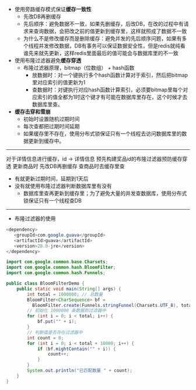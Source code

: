 - 使用旁路缓存模式保证**缓存一致性**
	- 先改DB再删缓存
	- 先后顺序：避免数据不一致，如果先删缓存，后改DB，在改的过程中有请求来查询数据，会把改之前的值更新到缓存里，这样就照成了数据不一致
	- 为什么不是修改缓存而是删除缓存：避免并发的先后顺序问题，如果有多个线程并发修改数据，DB有事务可以保证数据安全性，但是redis就纯看谁先来就先更新，这样redis里面最后的值可能会与数据库里的不一致
- 使用布隆过滤器避免**缓存穿透**
	- 布隆过滤器原理，bitmap（位数组） + hash函数
		- 放数据时：对一个键执行多个hash函数计算对于索引，然后把bitmap里对应索引的值更新为1
		- 查数据时：对键执行对应hash函数计算索引，必须要bitmap里每个对应索引的值全都为1时这个键才有可能在数据库里存在，这个时候才去数据库里查。
- **缓存击穿和雪崩**
	- 初始时设置随机过期时间
	- 每次查都把过期时间延期
	- 如果缓存里不存在，使用分布式锁保证只有一个线程去访问数据库里的数据更新到缓存中。

---
对于详情信息进行缓存，id -> 详情信息
预先构建奖品id的布隆过滤器预防缓存穿透
更新商品时 先改DB再删缓存
查商品时去缓存里查
- 有就更新过期时间，延期到1天后
- 没有就使用布隆过滤器判断数据库里有没有
	- 数据库里查再更新到缓存里；为了避免大量的并发查数据库，使用分布式锁保证只有一个线程查DB
---
- 布隆过滤器的使用
```java
<dependency>
   <groupId>com.google.guava</groupId>
   <artifactId>guava</artifactId>
   <version>28.0-jre</version>
</dependency>
```

```java
import com.google.common.base.Charsets;
import com.google.common.hash.BloomFilter;
import com.google.common.hash.Funnels;

public class BloomFilterDemo {
    public static void main(String[] args) {
        int total = 1000000; // 总数量
        BloomFilter<CharSequence> bf = 
          BloomFilter.create(Funnels.stringFunnel(Charsets.UTF_8), total);
        // 初始化 1000000 条数据到过滤器中
        for (int i = 0; i < total; i++) {
            bf.put("" + i);
        }
        // 判断值是否存在过滤器中
        int count = 0;
        for (int i = 0; i < total + 10000; i++) {
            if (bf.mightContain("" + i)) {
                count++;
            }
        }
        System.out.println("已匹配数量 " + count);
    }
}

```

